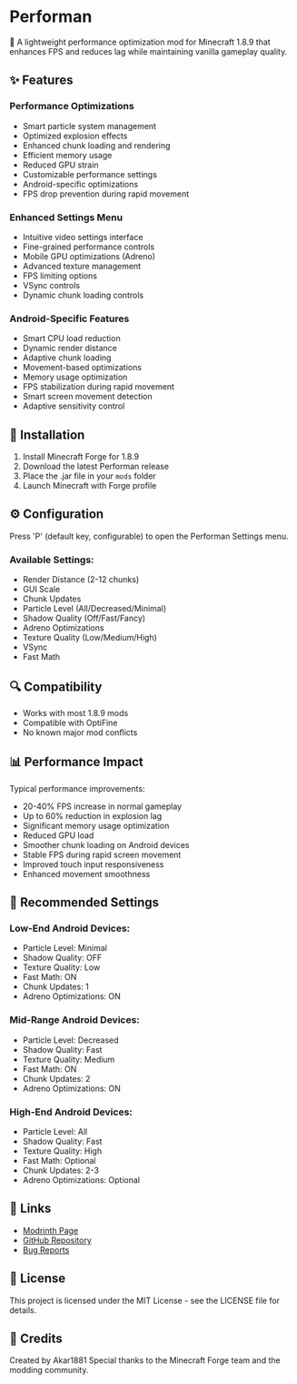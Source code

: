 # Performan

🚀 A lightweight performance optimization mod for Minecraft 1.8.9 that enhances FPS and reduces lag while maintaining vanilla gameplay quality.

## ✨ Features

### Performance Optimizations
- Smart particle system management
- Optimized explosion effects
- Enhanced chunk loading and rendering
- Efficient memory usage
- Reduced GPU strain
- Customizable performance settings
- Android-specific optimizations
- FPS drop prevention during rapid movement

### Enhanced Settings Menu
- Intuitive video settings interface
- Fine-grained performance controls
- Mobile GPU optimizations (Adreno)
- Advanced texture management
- FPS limiting options
- VSync controls
- Dynamic chunk loading controls

### Android-Specific Features
- Smart CPU load reduction
- Dynamic render distance
- Adaptive chunk loading
- Movement-based optimizations
- Memory usage optimization
- FPS stabilization during rapid movement
- Smart screen movement detection
- Adaptive sensitivity control

## 🔧 Installation

1. Install Minecraft Forge for 1.8.9
2. Download the latest Performan release
3. Place the .jar file in your `mods` folder
4. Launch Minecraft with Forge profile

## ⚙️ Configuration

Press 'P' (default key, configurable) to open the Performan Settings menu.

### Available Settings:
- Render Distance (2-12 chunks)
- GUI Scale
- Chunk Updates
- Particle Level (All/Decreased/Minimal)
- Shadow Quality (Off/Fast/Fancy)
- Adreno Optimizations
- Texture Quality (Low/Medium/High)
- VSync
- Fast Math

## 🔍 Compatibility

- Works with most 1.8.9 mods
- Compatible with OptiFine
- No known major mod conflicts

## 📊 Performance Impact

Typical performance improvements:
- 20-40% FPS increase in normal gameplay
- Up to 60% reduction in explosion lag
- Significant memory usage optimization
- Reduced GPU load
- Smoother chunk loading on Android devices
- Stable FPS during rapid screen movement
- Improved touch input responsiveness
- Enhanced movement smoothness

## 🎯 Recommended Settings

### Low-End Android Devices:
- Particle Level: Minimal
- Shadow Quality: OFF
- Texture Quality: Low
- Fast Math: ON
- Chunk Updates: 1
- Adreno Optimizations: ON

### Mid-Range Android Devices:
- Particle Level: Decreased
- Shadow Quality: Fast
- Texture Quality: Medium
- Fast Math: ON
- Chunk Updates: 2
- Adreno Optimizations: ON

### High-End Android Devices:
- Particle Level: All
- Shadow Quality: Fast
- Texture Quality: High
- Fast Math: Optional
- Chunk Updates: 2-3
- Adreno Optimizations: Optional

## 🔗 Links

- [Modrinth Page](https://modrinth.com/mod/performan)
- [GitHub Repository](https://github.com/Akar1881/Performan)
- [Bug Reports](https://github.com/Akar1881/Performan/issues)

## 📜 License

This project is licensed under the MIT License - see the LICENSE file for details.

## 🌟 Credits

Created by Akar1881
Special thanks to the Minecraft Forge team and the modding community.
